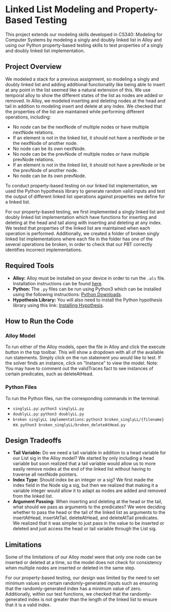 # Linked List Modeling and Property-Based Testing

This project extends our modeling skills developed in CS340: Modeling for Computer Systems by modeling a singly and doubly linked list in Alloy and using our Python property-based testing skills to test properties of a singly and doubly linked list implementation. 

## Project Overview

We modeled a stack for a previous assignment, so modeling a singly and doubly linked list and adding additional functionality like being able to insert at any point in the list seemed like a natural extension of this. We use temporal alloy to show the different states of the list as nodes are added or removed. In Alloy, we modeled inserting and deleting nodes at the head and tail in addition to modeling insert and delete at any index. We checked that the properties of the list are maintained while performing different operations, including:

- No node can be the nextNode of multiple nodes or have multiple nextNode relations.
- If an element is not in the linked list, it should not have a nextNode or be the nextNode of another node.
- No node can be its own nextNode.
- No node can be the prevNode of multiple nodes or have multiple prevNode relations.
- If an element is not in the linked list, it should not have a prevNode or be the prevNode of another node.
- No node can be its own prevNode.

To conduct property-based testing on our linked list implementation, we used the Python hypothesis library to generate random valid inputs and test the output of different linked list operations against properties we define for a linked list. 

For our property-based testing, we first implemented a singly linked list and doubly linked list implementation which have functions for inserting and deleting at the head and tail along with inserting and deleting at any index. We tested that properties of the linked list are maintained when each operation is performed. Additionally, we created a folder of broken singly linked list implementations where each file in the folder has one of the several operations be broken, in order to check that our PBT correctly identifies incorrect implementations.

## Required Tools

- **Alloy:** Alloy must be installed on your device in order to run the `.als` file. Installation instructions can be found [here](https://alloytools.org/download.html).
- **Python:** The `.py` files can be run using Python3 which can be installed using the following instructions: [Python Downloads](https://www.python.org/downloads/).
- **Hypothesis Library:** You will also need to install the Python hypothesis library using this link: [Installing Hypothesis](https://hypothesis.readthedocs.io/en/latest/quickstart.html#installing).

## How to Run the Code

### Alloy Model
To run either of the Alloy models, open the file in Alloy and click the execute button in the top toolbar. This will show a dropdown with all of the available run statements. Simply click on the run statement you would like to test. If the solver finds an instance, click on "Instance" to view the model. Note: You may have to comment out the validTraces fact to see instances of certain predicates, such as deleteAtHead. 

### Python Files
To run the Python files, run the corresponding commands in the terminal:

- `singlyLL.py`: `python3 singlyLL.py`
- `doublyLL.py`: `python3 doublyLL.py`
- `broken singlyLL implementations`: `python3 broken_singlyLL/{filename}` ex. `python3 broken_singlyLL/broken_deleteAtHead.py`

## Design Tradeoffs

- **Tail Variable:** Do we need a tail variable in addition to a head variable for our List sig in the Alloy model? We started by only including a head variable but soon realized that a tail variable would allow us to more easily remove nodes at the end of the linked list without having to traverse all nextNode pointers.
- **Index Type:** Should index be an integer or a sig? We first made the index field in the Node sig a sig, but then we realized that making it a variable integer would allow it to adapt as nodes are added and removed from the linked list.
- **Argument Passing:** When inserting and deleting at the head or the tail, what should we pass as arguments to the predicates? We were deciding whether to pass the head or the tail of the linked list as arguments to the insertAtHead, insertAtTail, deleteAtHead, and deleteAtTail predicates. We realized that it was simpler to just pass in the value to be inserted or deleted and just access the head or tail variable through the List sig.

## Limitations

Some of the limitations of our Alloy model were that only one node can be inserted or deleted at a time, so the model does not check for consistency when multiple nodes are inserted or deleted in the same step.

For our property-based testing, our design was limited by the need to set minimum values on certain randomly-generated inputs such as ensuring that the randomly-generated index has a minimum value of zero. Additionally, within our test functions, we checked that the randomly-generated index is not greater than the length of the linked list to ensure that it is a valid index.
